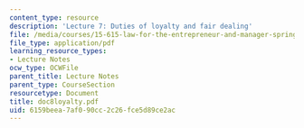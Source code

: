 ```yaml
---
content_type: resource
description: 'Lecture 7: Duties of loyalty and fair dealing'
file: /media/courses/15-615-law-for-the-entrepreneur-and-manager-spring-2003/6159beea7af090cc2c26fce5d89ce2ac_doc8loyalty.pdf
file_type: application/pdf
learning_resource_types:
- Lecture Notes
ocw_type: OCWFile
parent_title: Lecture Notes
parent_type: CourseSection
resourcetype: Document
title: doc8loyalty.pdf
uid: 6159beea-7af0-90cc-2c26-fce5d89ce2ac
---
```

